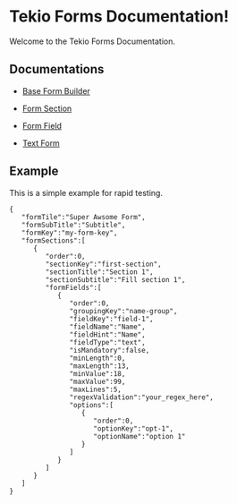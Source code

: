 # Tekio Forms Documentation!

Welcome to the Tekio Forms Documentation.

## Documentations

- [Base Form Builder](/documentation/base_form_builder.md)

- [Form Section](/documentation/form_section.md)

- [Form Field](/documentation/form_field.md)

- [Text Form](/documentation/text_form.md)

## Example

This is a simple example for rapid testing.

    {
       "formTile":"Super Awsome Form",
       "formSubTitle":"Subtitle",
       "formKey":"my-form-key",
       "formSections":[
          {
             "order":0,
             "sectionKey":"first-section",
             "sectionTitle":"Section 1",
             "sectionSubtitle":"Fill section 1",
             "formFields":[
                {
                   "order":0,
                   "groupingKey":"name-group",
                   "fieldKey":"field-1",
                   "fieldName":"Name",
                   "fieldHint":"Name",
                   "fieldType":"text",
                   "isMandatory":false,
                   "minLength":0,
                   "maxLength":13,
                   "minValue":18,
                   "maxValue":99,
                   "maxLines":5,
                   "regexValidation":"your_regex_here",
                   "options":[
                      {
                         "order":0,
                         "optionKey":"opt-1",
                         "optionName":"option 1"
                      }
                   ]
                }
             ]
          }
       ]
    }
